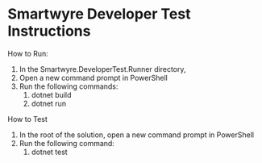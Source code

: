 # Smartwyre Developer Test Instructions

How to Run:

1. In the Smartwyre.DeveloperTest.Runner directory, 
2. Open a new command prompt in PowerShell
3. Run the following commands:
   1. dotnet build
   2. dotnet run
  
How to Test
1. In the root of the solution, open a new command prompt in PowerShell
2. Run the following command:
   1. dotnet test
  

